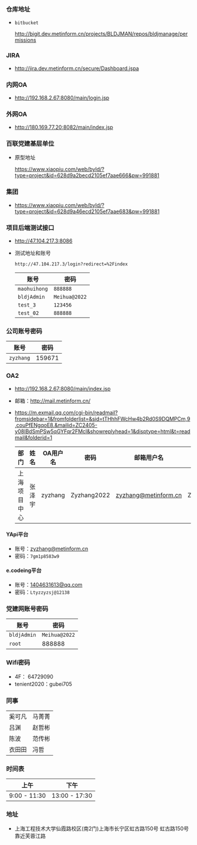 ### 仓库地址

* `bitbucket`

  http://bigit.dev.metinform.cn/projects/BLDJMAN/repos/bldjmanage/permissions

### JIRA

* http://jira.dev.metinform.cn/secure/Dashboard.jspa

### 内网OA

* http://192.168.2.67:8080/main/login.jsp

### 外网OA

* http://180.169.77.20:8082/main/index.jsp

### 百联党建基层单位

* 原型地址

  https://www.xiaopiu.com/web/byId/?type=project&id=628d9a2becd2105ef7aae666&pw=991881

### 集团

* https://www.xiaopiu.com/web/byId/?type=project&id=628d9a46ecd2105ef7aae683&pw=991881

### 项目后端测试接口

* http://47.104.217.3:8086

* 测试地址和账号

  `http://47.104.217.3/login?redirect=%2Findex`

  | 账号         | 密码          |
  | ------------ | ------------- |
  | `maohuihong` | `888888`      |
  | `bldjAdmin`  | `Meihua@2022` |
  | `test_3`     | `123456`      |
  | `test_02`    | `888888`      |

### 公司账号密码

| 账号      | 密码   |
| --------- | ------ |
| `zyzhang` | 159671 |

### OA2

* http://192.168.2.67:8080/main/index.jsp

* 邮箱：http://mail.metinform.cn/

* https://m.exmail.qq.com/cgi-bin/readmail?fromsidebar=1&fromfolderlist=&sid=tTHhhFWcHw4b2Rd0S9DQMPCm,9,couPfENgqoE8.&mailid=ZC2405-y08IBdSmPSw5qGYFqr2FMcl&showreplyhead=1&disptype=html&t=readmail&folderid=1

  | 部门         | 姓名   | OA用户名 | 密码        | 邮箱用户名           | 密码   |
  | ------------ | ------ | -------- | ----------- | -------------------- | ------ |
  | 上海项目中心 | 张泽宇 | zyzhang  | Zyzhang2022 | zyzhang@metinform.cn | Z2022y |



#### YApi平台

* 账号：zyzhang@metinform.cn
* 密码：`7gm1p8583w9`

#### e.codeing平台

* 账号：1404631613@qq.com
* 密码：`Ltyzzyzsj@12138`

### 党建网账号密码

| 账号        | 密码          |
| ----------- | ------------- |
| `bldjAdmin` | `Meihua@2022` |
| `root`      | 888888        |

### Wifi密码

* 4F： 64729090
* tenient2020：gubei705

### 同事

|        |        |
| ------ | ------ |
| 奚可凡 | 马菁菁 |
| 吕渊   | 赵哲彬 |
| 陈波   | 范传彬 |
| 衣田田 | 冯哲   |

### 时间表

| 上午         | 下午          |
| ------------ | ------------- |
| 9:00 - 11:30 | 13:00 - 17:30 |

### 地址

* 上海工程技术大学仙霞路校区(南2门)上海市长宁区虹古路150号
  虹古路150号靠近芙蓉江路





